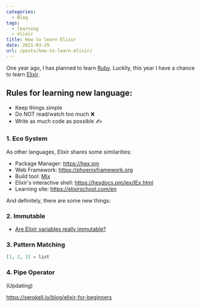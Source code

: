 ```yaml
---
categories:
  - Blog
tags:
  - learning
  - elixir
title: How to learn Elixir
date: 2021-03-29
url: /posts/how-to-learn-elixir/
---
```



One year ago, I has planned to learn [Ruby](https://www.thanh.xyz/ruby/learn-ruby-on-rails-in-a-week/). Luckily, this year I have a chance to learn [Elixir](https://elixir-lang.org).

## Rules for learning new language:
- Keep things simple
- Do NOT read/watch too much ❌
- Write as much code as possible ✍️

### 1. Eco System

As other languages, Elixir shares some similarities:
- Package Manager: https://hex.pm
- Web Framework: https://phoenixframework.org
- Build tool: [Mix](https://elixir-lang.org/getting-started/mix-otp/introduction-to-mix.html)
- Elixir's interactive shell: https://hexdocs.pm/iex/IEx.html
- Learning site: https://elixirschool.com/en

And definitely, there are some new things:


### 2. Immutable
- [Are Elixir variables really immutable?](https://stackoverflow.com/questions/29967086/are-elixir-variables-really-immutable)

### 3. Pattern Matching
```elixir
[1, 2, 3] = list
```
### 4. Pipe Operator
(Updating)


https://serokell.io/blog/elixir-for-beginners